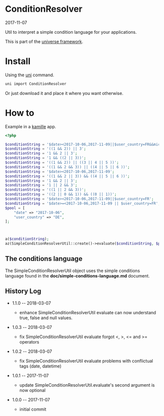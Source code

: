 ConditionResolver
===========
2017-11-07



Util to interpret a simple condition language for your applications.


This is part of the [universe framework](https://github.com/karayabin/universe-snapshot).


Install
==========
Using the [uni](https://github.com/lingtalfi/universe-naive-importer) command.
```bash
uni import ConditionResolver
```

Or just download it and place it where you want otherwise.




How to
==========

Example in a [kamille](https://github.com/lingtalfi/kamille) app.

```php
<?php

$conditionString = '$date><2017-10-06,2017-11-09||$user_country=FR&&michel=tamere';
$conditionString = '((1 && 2)) || 3';
$conditionString = '1 && 2 || 3';
$conditionString = '1 && ((2 || 3))';
$conditionString = '((1 && 2)) || ((3 || 4 || 5 ))';
$conditionString = '((1 && 2 && 3)) || ((4 || 5 || 6 ))';
$conditionString = '$date><2017-10-06,2017-11-09';
$conditionString = '((1 && 2 || 3)) && ((4 || 5 || 6 ))';
$conditionString = '1 && 2 || 3';
$conditionString = '1 || 2 && 3';
$conditionString = '((1 || 2 && 3))';
$conditionString = '((2 || 0 && 1)) && ((0 || 1))';
$conditionString = '$date><2017-10-06,2017-11-09||$user_country=FR';
$conditionString = '$date>=<2017-10-06,2017-11-09 || $user_country=FR';
$pool = [
    "date" => "2017-10-06",
    "user_country" => "DE",
];



a($conditionString);
az(SimpleConditionResolverUtil::create()->evaluate($conditionString, $pool));
```



The conditions language
---------------------------

The SimpleConditionResolverUtil object uses the simple conditions language
found in the **doc/simple-conditions-language.md** document.




History Log
------------------    
    
- 1.1.0 -- 2018-03-07

    - enhance SimpleConditionResolverUtil evaluate can now understand true, false and null values.
    
- 1.0.3 -- 2018-03-07

    - fix SimpleConditionResolverUtil evaluate forgot <, >, <= and >= operators
    
- 1.0.2 -- 2018-03-07

    - fix SimpleConditionResolverUtil evaluate problems with conflictual tags (date, datetime)
    
- 1.0.1 -- 2017-11-07

    - update SimpleConditionResolverUtil.evaluate's second argument is now optional
    
- 1.0.0 -- 2017-11-07

    - initial commit